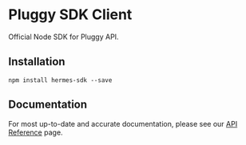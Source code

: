 # Pluggy SDK Client

Official Node SDK for Pluggy API.

## Installation

`npm install hermes-sdk --save`

## Documentation
For most up-to-date and accurate documentation, please see our [API Reference](https://docs.pluggy.ai) page.
